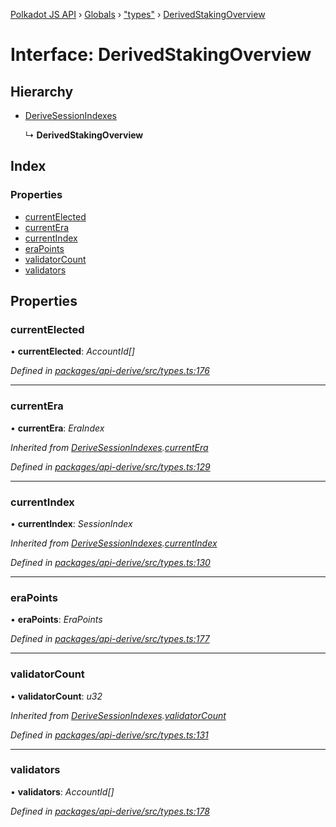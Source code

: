 [Polkadot JS API](../README.md) › [Globals](../globals.md) › ["types"](../modules/_types_.md) › [DerivedStakingOverview](_types_.derivedstakingoverview.md)

# Interface: DerivedStakingOverview

## Hierarchy

* [DeriveSessionIndexes](_types_.derivesessionindexes.md)

  ↳ **DerivedStakingOverview**

## Index

### Properties

* [currentElected](_types_.derivedstakingoverview.md#currentelected)
* [currentEra](_types_.derivedstakingoverview.md#currentera)
* [currentIndex](_types_.derivedstakingoverview.md#currentindex)
* [eraPoints](_types_.derivedstakingoverview.md#erapoints)
* [validatorCount](_types_.derivedstakingoverview.md#validatorcount)
* [validators](_types_.derivedstakingoverview.md#validators)

## Properties

###  currentElected

• **currentElected**: *AccountId[]*

*Defined in [packages/api-derive/src/types.ts:176](https://github.com/polkadot-js/api/blob/006c686c1/packages/api-derive/src/types.ts#L176)*

___

###  currentEra

• **currentEra**: *EraIndex*

*Inherited from [DeriveSessionIndexes](_types_.derivesessionindexes.md).[currentEra](_types_.derivesessionindexes.md#currentera)*

*Defined in [packages/api-derive/src/types.ts:129](https://github.com/polkadot-js/api/blob/006c686c1/packages/api-derive/src/types.ts#L129)*

___

###  currentIndex

• **currentIndex**: *SessionIndex*

*Inherited from [DeriveSessionIndexes](_types_.derivesessionindexes.md).[currentIndex](_types_.derivesessionindexes.md#currentindex)*

*Defined in [packages/api-derive/src/types.ts:130](https://github.com/polkadot-js/api/blob/006c686c1/packages/api-derive/src/types.ts#L130)*

___

###  eraPoints

• **eraPoints**: *EraPoints*

*Defined in [packages/api-derive/src/types.ts:177](https://github.com/polkadot-js/api/blob/006c686c1/packages/api-derive/src/types.ts#L177)*

___

###  validatorCount

• **validatorCount**: *u32*

*Inherited from [DeriveSessionIndexes](_types_.derivesessionindexes.md).[validatorCount](_types_.derivesessionindexes.md#validatorcount)*

*Defined in [packages/api-derive/src/types.ts:131](https://github.com/polkadot-js/api/blob/006c686c1/packages/api-derive/src/types.ts#L131)*

___

###  validators

• **validators**: *AccountId[]*

*Defined in [packages/api-derive/src/types.ts:178](https://github.com/polkadot-js/api/blob/006c686c1/packages/api-derive/src/types.ts#L178)*
